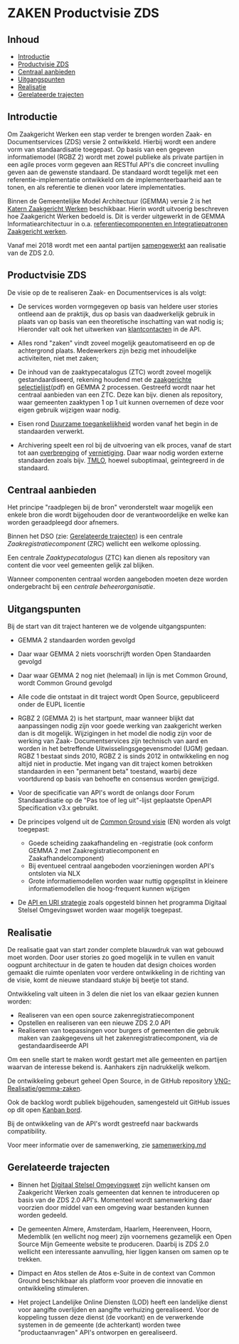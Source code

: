 # ZAKEN Productvisie ZDS

## Inhoud
* [Introductie](#introductie)
* [Productvisie ZDS](#productvisie_zds)
* [Centraal aanbieden](#centraal_aanbieden)
* [Uitgangspunten](#uitgangspunten)
* [Realisatie](#realisatie)
* [Gerelateerde trajecten](#gerelateerde_trajecten)


## Introductie

Om Zaakgericht Werken een stap verder te brengen worden Zaak- en Documentservices (ZDS) versie 2 ontwikkeld. Hierbij wordt een andere vorm van standaardisatie toegepast. Op basis van een gegeven informatiemodel (RGBZ 2) wordt met zowel publieke als private partijen in een agile proces vorm gegeven aan RESTful API's die concreet invulling geven aan de gewenste standaard. De standaard wordt tegelijk met een referentie-implementatie ontwikkeld om de implementeerbaarheid aan te tonen, en als referentie te dienen voor latere implementaties. 

Binnen de Gemeentelijke Model Architectuur (GEMMA) versie 2 is het [Katern Zaakgericht Werken](https://www.gemmaonline.nl/index.php/GEMMA_2_Katern_Zaakgericht_Werken) beschikbaar. Hierin wordt uitvoerig beschreven hoe Zaakgericht Werken bedoeld is. Dit is verder uitgewerkt in de GEMMA Informatiearchitectuur in o.a. [referentiecomponenten en Integratiepatronen Zaakgericht werken](https://www.gemmaonline.nl/index.php/ZGW_in_GEMMA_2).

Vanaf mei 2018 wordt met een aantal partijen [samengewerkt](./samenwerking.md) aan realisatie van de ZDS 2.0.


## Productvisie ZDS

De visie op de te realiseren Zaak- en Documentservices is als volgt:

- De services worden vormgegeven op basis van heldere user stories ontleend aan de praktijk, dus op basis van daadwerkelijk gebruik in plaats van op basis van een theoretische inschatting van wat nodig is; Hieronder valt ook het uitwerken van  [klantcontacten](https://www.gemmaonline.nl/index.php/Klantcontacten_en_het_RGBZ) in de API.

- Alles rond "zaken" vindt zoveel mogelijk geautomatiseerd en op de achtergrond plaats. Medewerkers zijn bezig met inhoudelijke activiteiten, niet met zaken;

- De inhoud van de zaaktypecatalogus (ZTC) wordt zoveel mogelijk gestandaardiseerd, rekening houdend met de [zaakgerichte selectielijst](https://vng.nl/files/vng/20170706-selectielijst-gemeenten-intergemeentelijke-organen-2017.pdf)(pdf) en GEMMA 2 processen. Gestreefd wordt naar het centraal aanbieden van een ZTC. Deze kan bijv. dienen als repository, waar gemeenten zaaktypen 1 op 1 uit kunnen overnemen of deze voor eigen gebruik wijzigen waar nodig.

- Eisen rond [Duurzame toegankelijkheid](https://wiki.nationaalarchief.nl/pagina/DUTO:Kwaliteitseisen) worden vanaf het begin in de standaarden verwerkt.

- Archivering speelt een rol bij de uitvoering van elk proces, vanaf de start tot aan [overbrenging](https://wiki.nationaalarchief.nl/pagina/DUTO:Overbrenging) of [vernietiging](https://wiki.nationaalarchief.nl/pagina/DUTO:Vernietigen). Daar waar nodig worden externe standaarden zoals bijv. [TMLO](https://archief2020.nl/nieuws/toepassingsprofiel-metadatering-lokale-overheden), hoewel suboptimaal, geïntegreerd in de standaard.


## Centraal aanbieden      

Het principe "raadplegen bij de bron" veronderstelt waar mogelijk een enkele bron die wordt bijgehouden door de verantwoordelijke en welke kan worden geraadpleegd door afnemers.

Binnen het DSO (zie: [Gerelateerde trajecten](#gerelateerde_trajecten)) is een centrale *Zaakregistratiecomponent* (ZRC) wellicht een welkome oplossing.

Een centrale *Zaaktypecatalogus* (ZTC) kan dienen als repository van content die voor veel gemeenten gelijk zal blijken.

Wanneer componenten centraal worden aangeboden moeten deze worden ondergebracht bij een  *centrale beheerorganisatie*.


##	Uitgangspunten

Bij de start van dit traject hanteren we de volgende uitgangspunten:

- GEMMA 2 standaarden worden gevolgd

- Daar waar GEMMA 2 niets voorschrijft worden Open Standaarden gevolgd

- Daar waar GEMMA 2 nog niet (helemaal) in lijn is met Common Ground, wordt Common Ground gevolgd

- Alle code die ontstaat in dit traject wordt Open Source, gepubliceerd onder de EUPL licentie

- RGBZ 2 (GEMMA 2) is het startpunt, maar wanneer blijkt dat aanpassingen nodig zijn voor goede werking van zaakgericht werken dan is dit mogelijk. Wijzigingen in het model die nodig zijn voor de werking van Zaak- Documentservices zijn technisch van aard en worden in het betreffende Uitwisselingsgegevensmodel (UGM) gedaan. RGBZ 1 bestaat sinds 2010, RGBZ 2 is sinds 2012 in ontwikkeling en nog altijd niet in productie. Met ingang van dit traject komen betrokken standaarden in een "permanent beta" toestand, waarbij deze voortdurend op basis van behoefte en consensus worden gewijzigd.

- Voor de specificatie van API's wordt de onlangs door Forum Standaardisatie op de "Pas toe of leg uit"-lijst geplaatste OpenAPI Specification v3.x gebruikt.

- De principes volgend uit de [Common Ground visie](https://github.com/VNG-Realisatie/common-ground/blob/master/cg-vision.md) (EN) worden als volgt toegepast:
  - Goede scheiding zaakafhandeling en -registratie (ook conform GEMMA 2 met Zaakregistratiecomponent en Zaakafhandelcomponent)
  - Bij eventueel centraal aangeboden voorzieningen worden API's ontsloten via NLX
  - Grote informatiemodellen worden waar nuttig opgesplitst in kleinere informatiemodellen die hoog-frequent kunnen wijzigen

- De [API en URI strategie](https://aandeslagmetdeomgevingswet.nl/digitaal-stelsel/documenten/documenten/api-uri-strategie/) zoals opgesteld binnen het programma Digitaal Stelsel Omgevingswet worden waar mogelijk toegepast.


##	Realisatie

De realisatie gaat van start zonder complete blauwdruk van wat gebouwd moet worden. Door user stories zo goed mogelijk in te vullen en vanuit oogpunt architectuur in de gaten te houden dat design choices worden gemaakt die ruimte openlaten voor verdere ontwikkeling in de richting van de visie, komt de nieuwe standaard stukje bij beetje tot stand.

Ontwikkeling valt uiteen in 3 delen die niet los van elkaar gezien kunnen worden:
- Realiseren van een open source zakenregistratiecomponent
- Opstellen en realiseren van een nieuwe ZDS 2.0 API
- Realiseren van toepassingen voor burgers of gemeenten die gebruik maken van zaakgegevens uit het zakenregistratiecomponent, via de gestandaardiseerde API

Om een snelle start te maken wordt gestart met alle gemeenten en partijen waarvan de interesse bekend is. Aanhakers zijn nadrukkelijk welkom.

De ontwikkeling gebeurt geheel Open Source, in de GitHub repository [VNG-Realisatie/gemma-zaken](https://github.com/VNG-Realisatie/gemma-zaken).

Ook de backlog wordt publiek bijgehouden, samengesteld uit GitHub issues op dit open [Kanban bord](https://github.com/VNG-Realisatie/gemma-zaken/projects/1).

Bij de ontwikkeling van de API's wordt gestreefd naar backwards compatibility. 

Voor meer informatie over de samenwerking, zie [samenwerking.md](./samenwerking.md)


## Gerelateerde trajecten

- Binnen het [Digitaal Stelsel Omgevingswet](https://www.omgevingswetportaal.nl/wet-en-regelgeving/dso) zijn wellicht kansen om Zaakgericht Werken zoals gemeenten dat kennen te introduceren op basis van de ZDS 2.0 API's. Momenteel wordt samenwerking daar voorzien door middel van een omgeving waar bestanden kunnen worden gedeeld.

- De gemeenten Almere, Amsterdam, Haarlem, Heerenveen, Hoorn, Medemblik (en wellicht nog meer) zijn voornemens gezamelijk een Open Source Mijn Gemeente website te produceren. Daarbij is ZDS 2.0 wellicht een interessante aanvulling, hier liggen kansen om samen op te trekken.

- Dimpact en Atos stellen de Atos e-Suite in de context van Common Ground beschikbaar als platform voor proeven die innovatie en ontwikkeling stimuleren.

- Het project Landelijke Online Diensten (LOD) heeft een landelijke dienst voor aangifte overlijden en aangifte verhuizing gerealiseerd. Voor de koppeling tussen deze dienst (de voorkant) en de verwerkende systemen in de gemeente (de achterkant) worden twee "productaanvragen" API's ontworpen en gerealiseerd.

